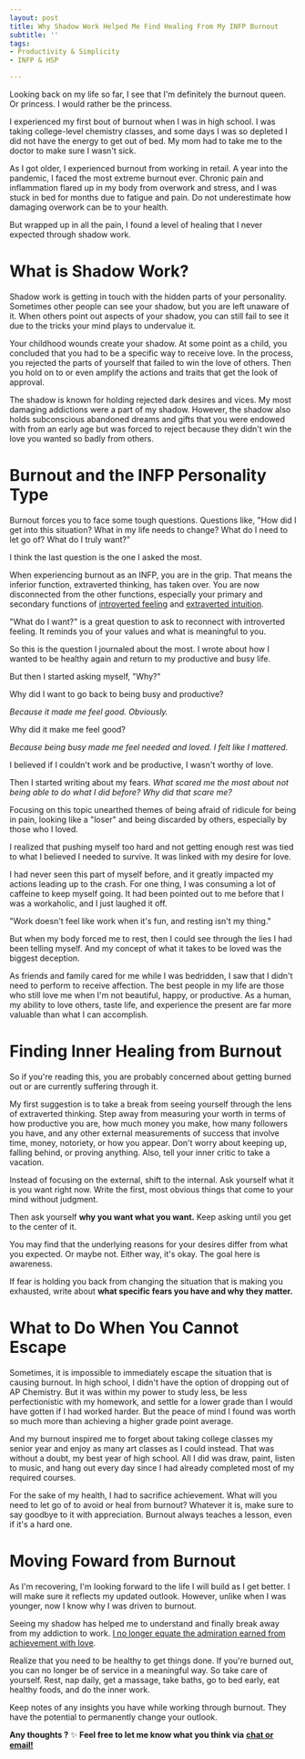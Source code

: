 ```yaml
---
layout: post
title: Why Shadow Work Helped Me Find Healing From My INFP Burnout
subtitle: ''
tags:
- Productivity & Simplicity
- INFP & HSP

---
```

Looking back on my life so far, I see that I'm definitely the burnout queen. Or princess. I would rather be the princess.

I experienced my first bout of burnout when I was in high school. I was taking college-level chemistry classes, and some days I was so depleted I did not have the energy to get out of bed. My mom had to take me to the doctor to make sure I wasn't sick.

As I got older, I experienced burnout from working in retail. A year into the pandemic, I faced the most extreme burnout ever. Chronic pain and inflammation flared up in my body from overwork and stress, and I was stuck in bed for months due to fatigue and pain. Do not underestimate how damaging overwork can be to your health.

But wrapped up in all the pain, I found a level of healing that I never expected through shadow work.

# What is Shadow Work?

Shadow work is getting in touch with the hidden parts of your personality. Sometimes other people can see your shadow, but you are left unaware of it. When others point out aspects of your shadow, you can still fail to see it due to the tricks your mind plays to undervalue it.

Your childhood wounds create your shadow. At some point as a child, you concluded that you had to be a specific way to receive love. In the process, you rejected the parts of yourself that failed to win the love of others. Then you hold on to or even amplify the actions and traits that get the look of approval.

The shadow is known for holding rejected dark desires and vices. My most damaging addictions were a part of my shadow. However, the shadow also holds subconscious abandoned dreams and gifts that you were endowed with from an early age but was forced to reject because they didn't win the love you wanted so badly from others.

# Burnout and the INFP Personality Type

Burnout forces you to face some tough questions. Questions like, "How did I get into this situation? What in my life needs to change? What do I need to let go of? What do I truly want?”

I think the last question is the one I asked the most.

When experiencing burnout as an INFP, you are in the grip. That means the inferior function, extraverted thinking, has taken over. You are now disconnected from the other functions, especially your primary and secondary functions of [introverted feeling](https://arcadiapage.com/2018/03/life-as-introverted-feeling-user.html) and [extraverted intuition](https://arcadiapage.com/2018/09/accepting-my-scattered-work-style-as.html).

"What do I want?" is a great question to ask to reconnect with introverted feeling. It reminds you of your values and what is meaningful to you.

So this is the question I journaled about the most. I wrote about how I wanted to be healthy again and return to my productive and busy life.

But then I started asking myself, "Why?"

Why did I want to go back to being busy and productive?

_Because it made me feel good. Obviously._

Why did it make me feel good?

_Because being busy made me feel needed and loved. I felt like I mattered._

I believed if I couldn't work and be productive, I wasn't worthy of love.

Then I started writing about my fears. _What scared me the most about not being able to do what I did before? Why did that scare me?_

Focusing on this topic unearthed themes of being afraid of ridicule for being in pain, looking like a "loser" and being discarded by others, especially by those who I loved.

I realized that pushing myself too hard and not getting enough rest was tied to what I believed I needed to survive. It was linked with my desire for love.

I had never seen this part of myself before, and it greatly impacted my actions leading up to the crash. For one thing, I was consuming a lot of caffeine to keep myself going. It had been pointed out to me before that I was a workaholic, and I just laughed it off.

"Work doesn't feel like work when it's fun, and resting isn't my thing."

But when my body forced me to rest, then I could see through the lies I had been telling myself. And my concept of what it takes to be loved was the biggest deception.

As friends and family cared for me while I was bedridden, I saw that I didn't need to perform to receive affection. The best people in my life are those who still love me when I'm not beautiful, happy, or productive. As a human, my ability to love others, taste life, and experience the present are far more valuable than what I can accomplish.

# Finding Inner Healing from Burnout

So if you're reading this, you are probably concerned about getting burned out or are currently suffering through it.

My first suggestion is to take a break from seeing yourself through the lens of extraverted thinking. Step away from measuring your worth in terms of how productive you are, how much money you make, how many followers you have, and any other external measurements of success that involve time, money, notoriety, or how you appear. Don't worry about keeping up, falling behind, or proving anything. Also, tell your inner critic to take a vacation.

Instead of focusing on the external, shift to the internal. Ask yourself what it is you want right now. Write the first, most obvious things that come to your mind without judgment.

Then ask yourself **why you want what you want.**  Keep asking until you get to the center of it.

You may find that the underlying reasons for your desires differ from what you expected. Or maybe not. Either way, it's okay. The goal here is awareness.

If fear is holding you back from changing the situation that is making you exhausted, write about **what specific fears you have and why they matter.**

# What to Do When You Cannot Escape

Sometimes, it is impossible to immediately escape the situation that is causing burnout. In high school, I didn't have the option of dropping out of AP Chemistry. But it was within my power to study less, be less perfectionistic with my homework, and settle for a lower grade than I would have gotten if I had worked harder. But the peace of mind I found was worth so much more than achieving a higher grade point average.

And my burnout inspired me to forget about taking college classes my senior year and enjoy as many art classes as I could instead. That was without a doubt, my best year of high school. All I did was draw, paint, listen to music, and hang out every day since I had already completed most of my required courses.

For the sake of my health, I had to sacrifice achievement. What will you need to let go of to avoid or heal from burnout? Whatever it is, make sure to say goodbye to it with appreciation. Burnout always teaches a lesson, even if it's a hard one.

# Moving Foward from Burnout

As I'm recovering, I'm looking forward to the life I will build as I get better. I will make sure it reflects my updated outlook. However, unlike when I was younger, now I know why I was driven to burnout.

Seeing my shadow has helped me to understand and finally break away from my addiction to work. [I no longer equate the admiration earned from achievement with love](https://arcadiapage.com/2022-09-30-what-it-s-like-being-an-infp-enneagram-type-3/).

Realize that you need to be healthy to get things done. If you're burned out, you can no longer be of service in a meaningful way. So take care of yourself. Rest, nap daily, get a massage, take baths, go to bed early, eat healthy foods, and do the inner work.

Keep notes of any insights you have while working through burnout. They have the potential to permanently change your outlook.

**Any thoughts ?** ✨ **Feel free to let me know what you think via** [**chat or email!**](https://arcadiapage.com/coffee/)